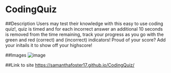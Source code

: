 # CodingQuiz

##Description
Users may test their knowledge with this easy to use coding quiz!, quiz is timed and for each incorrect answer an additional 10 seconds is removed from the time remaining, 
track your progress as you go with the green and red (correct) and (incorrect) indicators! Proud of your score? Add your initails it to show off your highscore!

##Images
![image](https://user-images.githubusercontent.com/68489432/95685693-80121c00-0bc7-11eb-8607-436fdab78e5a.png)

##Link to site
https://samanthafoster17.github.io/CodingQuiz/
